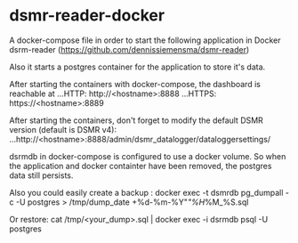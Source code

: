 # dsmr-reader-docker

A docker-compose file in order to start the following application in Docker
dsrm-reader (https://github.com/dennissiemensma/dsmr-reader)

Also it starts a postgres container for the application to store it's data.

After starting the containers with docker-compose, the dashboard is reachable at
...HTTP: http://\<hostname>:8888
...HTTPS: https://\<hostname>:8889

After starting the containers, don't forget to modify the default DSMR version (default is DSMR v4):
...http://\<hostname>:8888/admin/dsmr_datalogger/dataloggersettings/


dsrmdb in docker-compose is configured to use a docker volume. So when the application and docker containter have been removed, the postgres data still persists.

Also you could easily create a backup :
docker exec -t dsmrdb pg_dumpall -c -U postgres > /tmp/dump_date +%d-%m-%Y"_"%H_%M_%S.sql

Or restore:
cat /tmp/<your_dump>.sql | docker exec -i dsrmdb psql -U postgres
